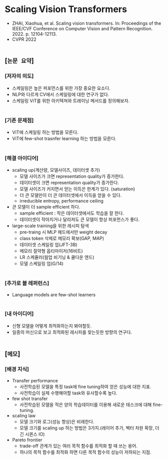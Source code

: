# Scaling Vision Transformers
* ZHAI, Xiaohua, et al. Scaling vision transformers. In: Proceedings of the IEEE/CVF Conference on Computer Vision and Pattern Recognition. 2022. p. 12104-12113.
* CVPR 2022
<br><br>

## [`논문 요약`]

### [저자의 의도]
* 스케일링은 높은 퍼포먼스를 위한 가장 중요한 요소다.
* NLP와 다르게 CV에서 스케일링에 대한 연구가 없다.
* 스케일링 ViT를 위한 아키텍쳐와 트레이닝 메서드를 정의해보자.
<br><br>

### [기존 문제점]
* ViT에 스케일링 하는 방법을 모른다.
* ViT에 few-shot trasnfer learning 하는 방법을 모른다.
<br><br>

### [해결 아이디어]
* scaling up(계산량, 모델사이즈, 데이터셋 추가)
    * 모델 사이즈가 크면 representation quality가 증가한다.
    * 데이터셋이 크면 representation quality가 증가한다.
    * 모델 사이즈가 커지면서 얻는 이득은 한계가 있다. (saturation)
    * 더 큰 모델만이 더 큰 데이터셋에서 이득을 얻을 수 있다.
    * irreducible entropy, performance ceiling
* 큰 모델이 더 sample efficient 하다.
    * sample efficient : 작은 데이터셋에서도 학습을 잘 한다.
    * 데이터셋이 작아지거나 달라져도 큰 모델이 항상 퍼포먼스가 좋다.
* large-scale training을 위한 레시피 탐색
    * pre-traing 시 MLP 헤드에서만 weight decay
    * class token 삭제로 메모리 확보(GAP, MAP)
    * 데이터셋 스케일링 업(JFT-3B)
    * 메모리 절약형 옵티마이저(16비트)
    * LR 스케쥴러(웜업 비기닝 & 쿨다운 엔드)
    * 모델 스케일링 업(G/14)
<br><br>

### [추가로 볼 레퍼런스]
* Language models are few-shot learners
<br><br>

### [내 아이디어]
* 신형 모델을 어떻게 최적화하는지 봐야할듯.
* 일종의 머신으로 보고 최적화된 레시피를 찾는듯한 방향의 연구다.
<br><br>



## [`메모`]

### [배경 지식]
* Transfer performance
    * 사전학습된 모델을 특정 task에 fine tuning하여 얻은 성능에 대한 지표.
    * 사전학습이 실제 수행해야할 task와 유사할수록 높다.
* few shot transfer
    * 사전학습된 모델을 적은 양의 학습데이터를 이용해 새로운 태스크에 대해 fine-tuning.
* scaling law
    * 모델 크기와 로그(성능 향상)은 비례한다.
    * 모델 크기를 scaling up 하는 방법은 3가지.(레이어 추가, 벡터 차원 확장, 더 긴 시퀸스 IO)
* Pareto frontier
    * trade-off 관계가 있는 여러 목적 함수를 최적화 할 때 쓰는 용어.
    * 하나의 목적 함수를 최적화 하면 다른 목적 함수의 성능이 저하되는 지점.
<br><br>